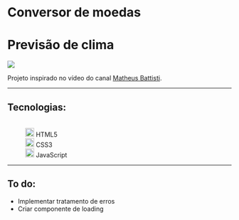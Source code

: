 # Conversor de moedas
 
 <H1>Previsão de clima</H1>
 
 <img src='./src/conversor de moedas.png'>
 
<p>
 Projeto inspirado no vídeo do canal <a target="_blank" href="https://www.youtube.com/@MatheusBattisti">Matheus Battisti</a>.
</p>

<hr>

<dl>
 <dt><h2>Tecnologias:</h2></dt><br>
  <dd><img width=20px height=20px src='https://cdn.icon-icons.com/icons2/2107/PNG/512/file_type_html_icon_130541.png'> HTML5</dd>
  <dd><img width=20px height=20px src='https://icones.pro/wp-content/uploads/2022/08/css3.png'> CSS3</dd>
  <dd><img width=20px height=20px src='https://pcodinomebzero.neocities.org/Imagens/javascript1.png'> JavaScript</dd>
</dl>

<hr>

<h2>To do:</h2>
 <ul>
 <li>Implementar tratamento de erros</li>
 <li>Criar componente de loading</li>
</ul>

